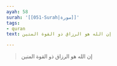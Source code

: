 ```yaml
---
ayah: 58
surah: '[[051-Surah|سورة]]'
tags:
- quran
text: إن الله هو الرزاق ذو القوة المتين

---
```

> إن الله هو الرزاق ذو القوة المتين
